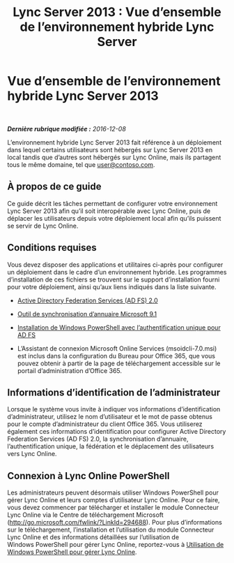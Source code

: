﻿---
title: 'Lync Server 2013 : Vue d’ensemble de l’environnement hybride Lync Server'
TOCTitle: Vue d’ensemble de l’environnement hybride Lync Server 2013
ms:assetid: 0d16ec3a-28f0-4483-96e7-8e68f30398fa
ms:mtpsurl: https://technet.microsoft.com/fr-fr/library/JJ204669(v=OCS.15)
ms:contentKeyID: 49296240
ms.date: 06/01/2017
mtps_version: v=OCS.15
ms.translationtype: HT
---

# Vue d’ensemble de l’environnement hybride Lync Server 2013

 

_**Dernière rubrique modifiée :** 2016-12-08_

L’environnement hybride Lync Server 2013 fait référence à un déploiement dans lequel certains utilisateurs sont hébergés sur Lync Server 2013 en local tandis que d’autres sont hébergés sur Lync Online, mais ils partagent tous le même domaine, tel que user@contoso.com.

## À propos de ce guide

Ce guide décrit les tâches permettant de configurer votre environnement Lync Server 2013 afin qu’il soit interopérable avec Lync Online, puis de déplacer les utilisateurs depuis votre déploiement local afin qu’ils puissent se servir de Lync Online.

## Conditions requises

Vous devez disposer des applications et utilitaires ci-après pour configurer un déploiement dans le cadre d’un environnement hybride. Les programmes d’installation de ces fichiers se trouvent sur le support d’installation fourni pour votre déploiement, ainsi qu’aux liens indiqués dans la liste suivante.

  - [Active Directory Federation Services (AD FS) 2.0](http://go.microsoft.com/fwlink/p/?linkid=257305)

  - [Outil de synchronisation d’annuaire Microsoft 9.1](http://go.microsoft.com/fwlink/p/?linkid=257307)

  - [Installation de Windows PowerShell avec l’authentification unique pour AD FS](http://go.microsoft.com/fwlink/p/?linkid=398710)

  - L’Assistant de connexion Microsoft Online Services (msoidcli-7.0.msi) est inclus dans la configuration du Bureau pour Office 365, que vous pouvez obtenir à partir de la page de téléchargement accessible sur le portail d’administration d’Office 365.

## Informations d’identification de l’administrateur

Lorsque le système vous invite à indiquer vos informations d’identification d’administrateur, utilisez le nom d’utilisateur et le mot de passe obtenus pour le compte d’administrateur du client Office 365. Vous utiliserez également ces informations d’identification pour configurer Active Directory Federation Services (AD FS) 2.0, la synchronisation d’annuaire, l’authentification unique, la fédération et le déplacement des utilisateurs vers Lync Online.

## Connexion à Lync Online PowerShell

Les administrateurs peuvent désormais utiliser Windows PowerShell pour gérer Lync Online et leurs comptes d’utilisateur Lync Online. Pour ce faire, vous devez commencer par télécharger et installer le module Connecteur Lync Online via le Centre de téléchargement Microsoft (http://go.microsoft.com/fwlink/?LinkId=294688). Pour plus d’informations sur le téléchargement, l’installation et l’utilisation du module Connecteur Lync Online et des informations détaillées sur l’utilisation de Windows PowerShell pour gérer Lync Online, reportez-vous à [Utilisation de Windows PowerShell pour gérer Lync Online](skype-for-business-online-using-windows-powershell-to-manage-your-tenant.md).

